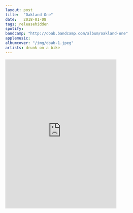 ```yaml
---
layout: post
title:  "Oakland One"
date:   2018-01-08
tags: releasehidden
spotify:
bandcamp: "http://doab.bandcamp.com/album/oakland-one"
applemusic:
albumcover: "/img/doab-1.jpeg"
artists: drunk on a bike
---
```

<iframe style="border: 0; width: 350px; height: 470px;" src="https://bandcamp.com/EmbeddedPlayer/album=2394845611/size=large/bgcol=ffffff/linkcol=0687f5/tracklist=false/transparent=true/" seamless><a href="http://doab.bandcamp.com/album/oakland-one">Oakland One by drunk on a bike</a></iframe>
